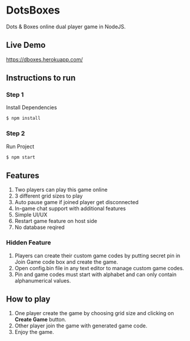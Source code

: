 # DotsBoxes
Dots & Boxes online dual player game in NodeJS.

## Live Demo
https://dboxes.herokuapp.com/

## Instructions to run

### Step 1
Install Dependencies
```bash
$ npm install
```

### Step 2
Run Project
```bash
$ npm start
```

## Features
1) Two players can play this game online
2) 3 different grid sizes to play
3) Auto pause game if joined player get disconnected
4) In-game chat support with additional features
5) Simple UI/UX
6) Restart game feature on host side
7) No database reqired

### Hidden Feature
1) Players can create their custom game codes by putting secret pin in Join Game code box and create the game.
2) Open config.bin file in any text editor to manage custom game codes.
3) Pin and game codes must start with alphabet and can only contain alphanumerical values.

## How to play
1) One player create the game by choosing grid size and clicking on **Create Game** button.
2) Other player join the game with generated game code.
3) Enjoy the game.

